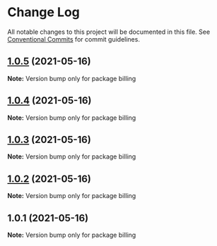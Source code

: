 # Change Log

All notable changes to this project will be documented in this file.
See [Conventional Commits](https://conventionalcommits.org) for commit guidelines.

## [1.0.5](https://github.com/yurikrupnik/mussia6/compare/billing@1.0.4...billing@1.0.5) (2021-05-16)

**Note:** Version bump only for package billing





## [1.0.4](https://github.com/yurikrupnik/mussia6/compare/billing@1.0.3...billing@1.0.4) (2021-05-16)

**Note:** Version bump only for package billing





## [1.0.3](https://github.com/yurikrupnik/mussia6/compare/billing@1.0.2...billing@1.0.3) (2021-05-16)

**Note:** Version bump only for package billing





## [1.0.2](https://github.com/yurikrupnik/mussia6/compare/billing@1.0.1...billing@1.0.2) (2021-05-16)

**Note:** Version bump only for package billing





## 1.0.1 (2021-05-16)

**Note:** Version bump only for package billing
